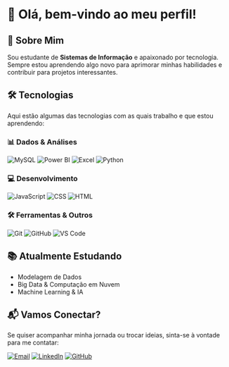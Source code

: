 # 👋 Olá, bem-vindo ao meu perfil!

## 🚀 Sobre Mim
Sou estudante de **Sistemas de Informação**  e apaixonado por tecnologia. Sempre estou aprendendo algo novo para aprimorar minhas habilidades e contribuir para projetos interessantes. 

## 🛠️ Tecnologias
Aqui estão algumas das tecnologias com as quais trabalho e que estou aprendendo:

### 📊 Dados & Análises
![MySQL](https://img.shields.io/badge/-MySQL-4479A1?style=flat&logo=mysql&logoColor=white) ![Power BI](https://img.shields.io/badge/-Power%20BI-F2C811?style=flat&logo=power-bi&logoColor=black) ![Excel](https://img.shields.io/badge/-Excel-217346?style=flat&logo=microsoft-excel&logoColor=white) ![Python](https://img.shields.io/badge/-Python-3776AB?style=flat&logo=python&logoColor=white)

### 💻 Desenvolvimento
![JavaScript](https://img.shields.io/badge/-JavaScript-F7DF1E?style=flat&logo=javascript&logoColor=black) ![CSS](https://img.shields.io/badge/-CSS-1572B6?style=flat&logo=css3&logoColor=white) ![HTML](https://img.shields.io/badge/-HTML-E34F26?style=flat&logo=html5&logoColor=white)

### 🛠️ Ferramentas & Outros
![Git](https://img.shields.io/badge/-Git-F05032?style=flat&logo=git&logoColor=white) ![GitHub](https://img.shields.io/badge/-GitHub-181717?style=flat&logo=github&logoColor=white) ![VS Code](https://img.shields.io/badge/-VS%20Code-007ACC?style=flat&logo=visual-studio-code&logoColor=white)

## 📚 Atualmente Estudando
- Modelagem de Dados
- Big Data & Computação em Nuvem
- Machine Learning & IA

## 📬 Vamos Conectar?
Se quiser acompanhar minha jornada ou trocar ideias, sinta-se à vontade para me contatar:

[![Email](https://img.shields.io/badge/-Email-D14836?style=flat&logo=gmail&-logoColor=white)](mailto:gabrieldamata18@gmail.com) [![LinkedIn](https://img.shields.io/badge/-LinkedIn-0077B5?style=flat&logo=linkedin&logoColor=white)](https://www.linkedin.com/in/gabriel-santos-375a02236) [![GitHub](https://img.shields.io/badge/-GitHub-181717?style=flat&logo=github&logoColor=white)](https://github.com/Uzi-dv)



